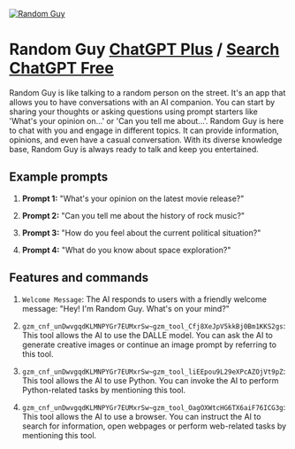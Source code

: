 
[![Random Guy](https://files.oaiusercontent.com/file-Bpnp6TIuhwVQn9RPdb2YdhXm?se=2123-10-17T17%3A33%3A24Z&sp=r&sv=2021-08-06&sr=b&rscc=max-age%3D31536000%2C%20immutable&rscd=attachment%3B%20filename%3Def27bdc5-5f1b-4080-a6c5-7930f84f91b0.png&sig=Mp2gCtbhocCqdQmk7VINo2Bpn9UJxCGmhpkMNPXouQw%3D)](https://chat.openai.com/g/g-ifRcRPEkJ-random-guy)

# Random Guy [ChatGPT Plus](https://chat.openai.com/g/g-ifRcRPEkJ-random-guy) / [Search ChatGPT Free](https://gptcall.net/index.html#/?search=Random%20Guy)

Random Guy is like talking to a random person on the street. It's an app that allows you to have conversations with an AI companion. You can start by sharing your thoughts or asking questions using prompt starters like 'What's your opinion on...' or 'Can you tell me about...'. Random Guy is here to chat with you and engage in different topics. It can provide information, opinions, and even have a casual conversation. With its diverse knowledge base, Random Guy is always ready to talk and keep you entertained.

## Example prompts

1. **Prompt 1:** "What's your opinion on the latest movie release?"

2. **Prompt 2:** "Can you tell me about the history of rock music?"

3. **Prompt 3:** "How do you feel about the current political situation?"

4. **Prompt 4:** "What do you know about space exploration?"

## Features and commands

1. `Welcome Message`: The AI responds to users with a friendly welcome message: "Hey! I'm Random Guy. What's on your mind?"

2. `gzm_cnf_unDwvgqdKLMNPYGr7EUMxrSw~gzm_tool_Cfj8XeJpV5kkBj0Bm1KKS2gs`: This tool allows the AI to use the DALLE model. You can ask the AI to generate creative images or continue an image prompt by referring to this tool.

3. `gzm_cnf_unDwvgqdKLMNPYGr7EUMxrSw~gzm_tool_liEEpou9L29eXPcAZOjVt9pZ`: This tool allows the AI to use Python. You can invoke the AI to perform Python-related tasks by mentioning this tool.

4. `gzm_cnf_unDwvgqdKLMNPYGr7EUMxrSw~gzm_tool_OagOXWtcHG6TX6aiF76ICG3g`: This tool allows the AI to use a browser. You can instruct the AI to search for information, open webpages or perform web-related tasks by mentioning this tool.


